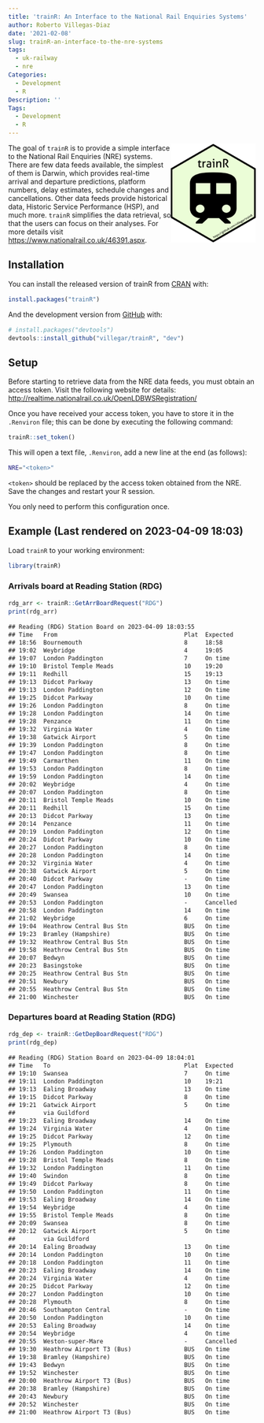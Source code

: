 ```yaml
---
title: 'trainR: An Interface to the National Rail Enquiries Systems'
author: Roberto Villegas-Diaz
date: '2021-02-08'
slug: trainR-an-interface-to-the-nre-systems
tags:
  - uk-railway
  - nre
Categories:
  - Development
  - R
Description: ''
Tags:
  - Development
  - R
---
```


<img src="https://raw.githubusercontent.com/villegar/trainR/main/inst/images/logo.png" alt="logo" align="right" height=200px/>

The goal of `trainR` is to provide a simple interface to the 
National Rail Enquiries (NRE) systems. There are few data feeds 
available, the simplest of them is Darwin, which provides real-time 
arrival and departure predictions, platform numbers, delay estimates, 
schedule changes and cancellations. Other data feeds provide historical 
data, Historic Service Performance (HSP), and much more. `trainR` 
simplifies the data retrieval, so that the users can focus on their 
analyses. For more details visit 
https://www.nationalrail.co.uk/46391.aspx.

## Installation

You can install the released version of trainR from [CRAN](https://CRAN.R-project.org) with:

``` r
install.packages("trainR")
```

And the development version from [GitHub](https://github.com/) with:

``` r
# install.packages("devtools")
devtools::install_github("villegar/trainR", "dev")
```

## Setup
Before starting to retrieve data from the NRE data feeds, you must obtain an access token. 
Visit the following website for details: http://realtime.nationalrail.co.uk/OpenLDBWSRegistration/

Once you have received your access token, you have to store it in the `.Renviron` file; this can be 
done by executing the following command:


```r
trainR::set_token()
```

This will open a text file, `.Renviron`, add a new line at the end (as follows):

```bash
NRE="<token>"
```

`<token>` should be replaced by the access token obtained from the NRE. Save the changes and restart 
your R session.

You only need to perform this configuration once.

## Example (Last rendered on 2023-04-09 18:03)

Load `trainR` to your working environment:

```r
library(trainR)
```

### Arrivals board at Reading Station (RDG)


```r
rdg_arr <- trainR::GetArrBoardRequest("RDG")
print(rdg_arr)
```

```
## Reading (RDG) Station Board on 2023-04-09 18:03:55
## Time   From                                    Plat  Expected
## 18:56  Bournemouth                             8     18:58
## 19:02  Weybridge                               4     19:05
## 19:07  London Paddington                       7     On time
## 19:10  Bristol Temple Meads                    10    19:20
## 19:11  Redhill                                 15    19:13
## 19:13  Didcot Parkway                          13    On time
## 19:13  London Paddington                       12    On time
## 19:25  Didcot Parkway                          10    On time
## 19:26  London Paddington                       8     On time
## 19:28  London Paddington                       14    On time
## 19:28  Penzance                                11    On time
## 19:32  Virginia Water                          4     On time
## 19:38  Gatwick Airport                         5     On time
## 19:39  London Paddington                       8     On time
## 19:47  London Paddington                       8     On time
## 19:49  Carmarthen                              11    On time
## 19:53  London Paddington                       8     On time
## 19:59  London Paddington                       14    On time
## 20:02  Weybridge                               4     On time
## 20:07  London Paddington                       8     On time
## 20:11  Bristol Temple Meads                    10    On time
## 20:11  Redhill                                 15    On time
## 20:13  Didcot Parkway                          13    On time
## 20:14  Penzance                                11    On time
## 20:19  London Paddington                       12    On time
## 20:24  Didcot Parkway                          10    On time
## 20:27  London Paddington                       8     On time
## 20:28  London Paddington                       14    On time
## 20:32  Virginia Water                          4     On time
## 20:38  Gatwick Airport                         5     On time
## 20:40  Didcot Parkway                          -     On time
## 20:47  London Paddington                       13    On time
## 20:49  Swansea                                 10    On time
## 20:53  London Paddington                       -     Cancelled
## 20:58  London Paddington                       14    On time
## 21:02  Weybridge                               6     On time
## 19:04  Heathrow Central Bus Stn                BUS   On time
## 19:23  Bramley (Hampshire)                     BUS   On time
## 19:32  Heathrow Central Bus Stn                BUS   On time
## 19:58  Heathrow Central Bus Stn                BUS   On time
## 20:07  Bedwyn                                  BUS   On time
## 20:23  Basingstoke                             BUS   On time
## 20:25  Heathrow Central Bus Stn                BUS   On time
## 20:51  Newbury                                 BUS   On time
## 20:55  Heathrow Central Bus Stn                BUS   On time
## 21:00  Winchester                              BUS   On time
```

### Departures board at Reading Station (RDG)


```r
rdg_dep <- trainR::GetDepBoardRequest("RDG")
print(rdg_dep)
```

```
## Reading (RDG) Station Board on 2023-04-09 18:04:01
## Time   To                                      Plat  Expected
## 19:10  Swansea                                 7     On time
## 19:11  London Paddington                       10    19:21
## 19:13  Ealing Broadway                         13    On time
## 19:15  Didcot Parkway                          8     On time
## 19:21  Gatwick Airport                         5     On time
##        via Guildford                           
## 19:23  Ealing Broadway                         14    On time
## 19:24  Virginia Water                          4     On time
## 19:25  Didcot Parkway                          12    On time
## 19:25  Plymouth                                8     On time
## 19:26  London Paddington                       10    On time
## 19:28  Bristol Temple Meads                    8     On time
## 19:32  London Paddington                       11    On time
## 19:40  Swindon                                 8     On time
## 19:49  Didcot Parkway                          8     On time
## 19:50  London Paddington                       11    On time
## 19:53  Ealing Broadway                         14    On time
## 19:54  Weybridge                               4     On time
## 19:55  Bristol Temple Meads                    8     On time
## 20:09  Swansea                                 8     On time
## 20:12  Gatwick Airport                         5     On time
##        via Guildford                           
## 20:14  Ealing Broadway                         13    On time
## 20:14  London Paddington                       10    On time
## 20:18  London Paddington                       11    On time
## 20:23  Ealing Broadway                         14    On time
## 20:24  Virginia Water                          4     On time
## 20:25  Didcot Parkway                          12    On time
## 20:27  London Paddington                       10    On time
## 20:28  Plymouth                                8     On time
## 20:46  Southampton Central                     -     On time
## 20:50  London Paddington                       10    On time
## 20:53  Ealing Broadway                         14    On time
## 20:54  Weybridge                               4     On time
## 20:55  Weston-super-Mare                       -     Cancelled
## 19:30  Heathrow Airport T3 (Bus)               BUS   On time
## 19:38  Bramley (Hampshire)                     BUS   On time
## 19:43  Bedwyn                                  BUS   On time
## 19:52  Winchester                              BUS   On time
## 20:00  Heathrow Airport T3 (Bus)               BUS   On time
## 20:38  Bramley (Hampshire)                     BUS   On time
## 20:43  Newbury                                 BUS   On time
## 20:52  Winchester                              BUS   On time
## 21:00  Heathrow Airport T3 (Bus)               BUS   On time
```
